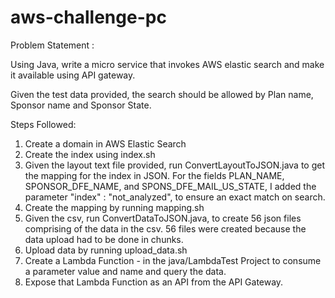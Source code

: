 # aws-challenge-pc

Problem Statement : 

Using Java, write a micro service that invokes AWS elastic search and make it available using API gateway. 

Given the test data provided, the search should be allowed by Plan name, Sponsor name and Sponsor State.

Steps Followed:

1. Create a domain in AWS Elastic Search
2. Create the index using index.sh
3. Given the layout text file provided, run ConvertLayoutToJSON.java to get the mapping for the index in JSON. For the fields PLAN_NAME, SPONSOR_DFE_NAME, and SPONS_DFE_MAIL_US_STATE, I added the parameter "index" : "not_analyzed", to ensure an exact match on search.
4. Create the mapping by running mapping.sh
5. Given the csv, run ConvertDataToJSON.java, to create 56 json files comprising of the data in the csv. 56 files were created because the data upload had to be done in chunks.
6. Upload data by running upload_data.sh
7. Create a Lambda Function - in the java/LambdaTest Project to consume a parameter value and name and query the data.
8. Expose that Lambda Function as an API from the API Gateway.
